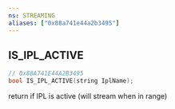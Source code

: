 ```yaml
---
ns: STREAMING
aliases: ["0x88a741e44a2b3495"]
---
```

## IS_IPL_ACTIVE

```c
// 0x88A741E44A2B3495
bool IS_IPL_ACTIVE(string IplName);
```

return if IPL is active (will stream when in range)

